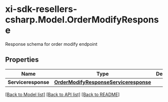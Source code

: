 # xi-sdk-resellers-csharp.Model.OrderModifyResponse
Response schema for order modify endpoint

## Properties

Name | Type | Description | Notes
------------ | ------------- | ------------- | -------------
**Serviceresponse** | [**OrderModifyResponseServiceresponse**](OrderModifyResponseServiceresponse.md) |  | [optional] 

[[Back to Model list]](../README.md#documentation-for-models) [[Back to API list]](../README.md#documentation-for-api-endpoints) [[Back to README]](../README.md)

